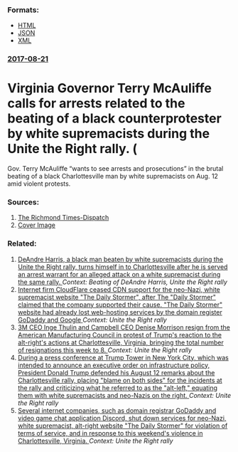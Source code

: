 
### Formats:

* [HTML](/news/2017/08/21/virginia-governor-terry-mcauliffe-calls-for-arrests-related-to-the-beating-of-a-black-counterprotester-by-white-supremacists-during-the-unit.html)
* [JSON](/news/2017/08/21/virginia-governor-terry-mcauliffe-calls-for-arrests-related-to-the-beating-of-a-black-counterprotester-by-white-supremacists-during-the-unit.json)
* [XML](/news/2017/08/21/virginia-governor-terry-mcauliffe-calls-for-arrests-related-to-the-beating-of-a-black-counterprotester-by-white-supremacists-during-the-unit.xml)
### [2017-08-21](/news/2017/08/21/index.md)

# Virginia Governor Terry McAuliffe calls for arrests related to the beating of a black counterprotester by white supremacists during the Unite the Right rally. (

Gov. Terry McAuliffe &ldquo;wants to see arrests and prosecutions&rdquo; in the brutal beating of a black Charlottesville man by white supremacists on Aug. 12 amid violent protests.


### Sources:

1. [The Richmond Times-Dispatch](http://www.richmond.com/news/virginia/gov-mcauliffe-wants-arrests-in-beating-of-man-in-charlottesville/article_156d8344-c386-5ad0-912c-4b6f4118c173.html)
1. [Cover Image](https://bloximages.newyork1.vip.townnews.com/richmond.com/content/tncms/custom/image/d3d347f2-efa0-11e6-b02b-d30e16810f0d.jpg?_dc=1486738470)

### Related:

1. [DeAndre Harris, a black man beaten by white supremacists during the Unite the Right rally, turns himself in to Charlottesville after he is served an arrest warrant for an alleged attack on a white supremacist during the same rally. ](/news/2017/10/12/deandre-harris-a-black-man-beaten-by-white-supremacists-during-the-unite-the-right-rally-turns-himself-in-to-charlottesville-after-he-is-s.md) _Context: Beating of DeAndre Harris, Unite the Right rally_
2. [Internet firm CloudFlare ceased CDN support for the neo-Nazi, white supremacist website "The Daily Stormer", after The "Daily Stormer" claimed that the company supported their cause. "The Daily Stormer" website had already lost web-hosting services by the domain register GoDaddy and Google ](/news/2017/08/17/internet-firm-cloudflare-ceased-cdn-support-for-the-neo-nazi-white-supremacist-website-the-daily-stormer-after-the-daily-stormer-claim.md) _Context: Unite the Right rally_
3. [3M CEO Inge Thulin and Campbell CEO Denise Morrison resign from the American Manufacturing Council in protest of Trump's reaction to the alt-right's actions at Charlottesville, Virginia, bringing the total number of resignations this week to 8. ](/news/2017/08/16/3m-ceo-inge-thulin-and-campbell-ceo-denise-morrison-resign-from-the-american-manufacturing-council-in-protest-of-trump-s-reaction-to-the-alt.md) _Context: Unite the Right rally_
4. [During a press conference at Trump Tower in New York City, which was intended to announce an executive order on infrastructure policy, President Donald Trump defended his August 12 remarks about the Charlottesville rally, placing "blame on both sides" for the incidents at the rally and criticizing what he referred to as the "alt-left," equating them with white supremacists and neo-Nazis on the right. ](/news/2017/08/15/during-a-press-conference-at-trump-tower-in-new-york-city-which-was-intended-to-announce-an-executive-order-on-infrastructure-policy-presi.md) _Context: Unite the Right rally_
5. [Several internet companies, such as domain registrar GoDaddy and video game chat application Discord, shut down services for neo-Nazi, white supremacist, alt-right website "The Daily Stormer" for violation of terms of service, and in response to this weekend's violence in Charlottesville, Virginia. ](/news/2017/08/14/several-internet-companies-such-as-domain-registrar-godaddy-and-video-game-chat-application-discord-shut-down-services-for-neo-nazi-white.md) _Context: Unite the Right rally_
